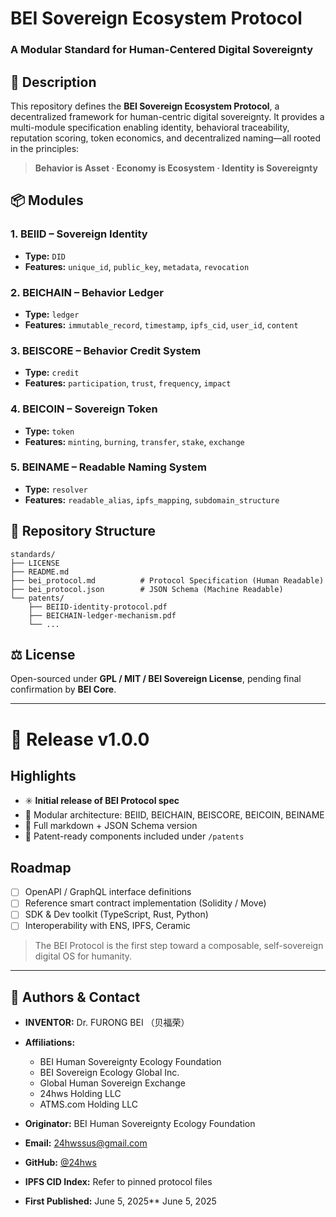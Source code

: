 # BEI Sovereign Ecosystem Protocol

### A Modular Standard for Human-Centered Digital Sovereignty

## 📜 Description

This repository defines the **BEI Sovereign Ecosystem Protocol**, a decentralized framework for human-centric digital sovereignty. It provides a multi-module specification enabling identity, behavioral traceability, reputation scoring, token economics, and decentralized naming—all rooted in the principles:

> **Behavior is Asset · Economy is Ecosystem · Identity is Sovereignty**

## 📦 Modules

### 1. BEIID – Sovereign Identity

* **Type:** `DID`
* **Features:** `unique_id`, `public_key`, `metadata`, `revocation`

### 2. BEICHAIN – Behavior Ledger

* **Type:** `ledger`
* **Features:** `immutable_record`, `timestamp`, `ipfs_cid`, `user_id`, `content`

### 3. BEISCORE – Behavior Credit System

* **Type:** `credit`
* **Features:** `participation`, `trust`, `frequency`, `impact`

### 4. BEICOIN – Sovereign Token

* **Type:** `token`
* **Features:** `minting`, `burning`, `transfer`, `stake`, `exchange`

### 5. BEINAME – Readable Naming System

* **Type:** `resolver`
* **Features:** `readable_alias`, `ipfs_mapping`, `subdomain_structure`

## 📂 Repository Structure

```
standards/
├── LICENSE
├── README.md
├── bei_protocol.md          # Protocol Specification (Human Readable)
├── bei_protocol.json        # JSON Schema (Machine Readable)
└── patents/
    ├── BEIID-identity-protocol.pdf
    ├── BEICHAIN-ledger-mechanism.pdf
    └── ...
```

## ⚖️ License

Open-sourced under **GPL / MIT / BEI Sovereign License**, pending final confirmation by **BEI Core**.

---

# 🔖 Release v1.0.0

## Highlights

* ✳️ **Initial release of BEI Protocol spec**
* 💠 Modular architecture: BEIID, BEICHAIN, BEISCORE, BEICOIN, BEINAME
* 📜 Full markdown + JSON Schema version
* 🧪 Patent-ready components included under `/patents`

## Roadmap

* [ ] OpenAPI / GraphQL interface definitions
* [ ] Reference smart contract implementation (Solidity / Move)
* [ ] SDK & Dev toolkit (TypeScript, Rust, Python)
* [ ] Interoperability with ENS, IPFS, Ceramic

> The BEI Protocol is the first step toward a composable, self-sovereign digital OS for humanity.

---

## 🧾 Authors & Contact

* **INVENTOR:** Dr. FURONG BEI （贝福荣）
* **Affiliations:**

  * BEI Human Sovereignty Ecology Foundation
  * BEI Sovereign Ecology Global Inc.
  * Global Human Sovereign Exchange
  * 24hws Holding LLC
  * ATMS.com Holding LLC
* **Originator:** BEI Human Sovereignty Ecology Foundation
* **Email:** [24hwssus@gmail.com](mailto:24hwssus@gmail.com)
* **GitHub:** [@24hws](https://github.com/24hws)
* **IPFS CID Index:** Refer to pinned protocol files
* **First Published:** June 5, 2025\*\* June 5, 2025
